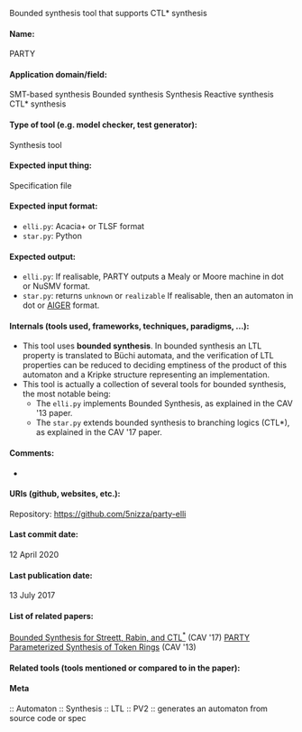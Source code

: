 Bounded synthesis tool that supports CTL* synthesis

#### Name:
PARTY

#### Application domain/field:
SMT-based synthesis
Bounded synthesis
Synthesis
Reactive synthesis
CTL* synthesis

#### Type of tool (e.g. model checker, test generator):
Synthesis tool

#### Expected input thing:
Specification file

#### Expected input format:
- `elli.py`: Acacia+ or TLSF format
- `star.py`: Python

#### Expected output:
- `elli.py`: If realisable, PARTY outputs a Mealy or Moore machine in dot or NuSMV format.
- `star.py`: returns `unknown` or `realizable`
If realisable, then an automaton in dot or [AIGER](../../Formats/AIGER.md) format.

#### Internals (tools used, frameworks, techniques, paradigms, ...):
- This tool uses **bounded synthesis**. In bounded synthesis an LTL property is translated to Büchi automata, and the verification of LTL properties can be reduced to deciding emptiness of the product of this automaton and a Kripke structure representing an implementation.
- This tool is actually a collection of several tools for bounded synthesis, the most notable being:
    - The `elli.py` implements Bounded Synthesis, as explained in the CAV '13 paper.
    - The `star.py` extends bounded synthesis to branching logics (CTL*), as explained in the CAV '17 paper.

#### Comments:
-

#### URIs (github, websites, etc.):
Repository: https://github.com/5nizza/party-elli

#### Last commit date:
12 April 2020

#### Last publication date:
13 July 2017

#### List of related papers:
[Bounded Synthesis for Streett, Rabin, and $\text {CTL}^{*}$](https://doi.org/10.1007/978-3-319-63390-9_18) (CAV '17)
[PARTY Parameterized Synthesis of Token Rings](https://doi.org/10.1007/978-3-642-39799-8_66) (CAV '13)

#### Related tools (tools mentioned or compared to in the paper):

#### Meta
:: Automaton
:: Synthesis
:: LTL
:: PV2 :: generates an automaton from source code or spec